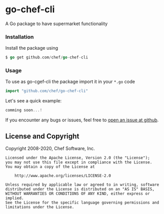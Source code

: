 # go-chef-cli
A Go package to have supermarket functionality 
### Installation

Install the package using
```go
$ go get github.com/chef/go-chef-cli
```

### Usage

To use as go-cgef-cli the package import it in your `*.go` code
```go
import "github.com/chef/go-chef-cli"

```

Let's see a quick example:

```go
comming soon...!
```



If you encounter any bugs or issues, feel free to [open an issue at
github](https://github.com/chef/go-chef-cli/issues).


## License and Copyright

Copyright 2008-2020, Chef Software, Inc.

```
Licensed under the Apache License, Version 2.0 (the "License");
you may not use this file except in compliance with the License.
You may obtain a copy of the License at

    http://www.apache.org/licenses/LICENSE-2.0

Unless required by applicable law or agreed to in writing, software
distributed under the License is distributed on an "AS IS" BASIS,
WITHOUT WARRANTIES OR CONDITIONS OF ANY KIND, either express or implied.
See the License for the specific language governing permissions and
limitations under the License.